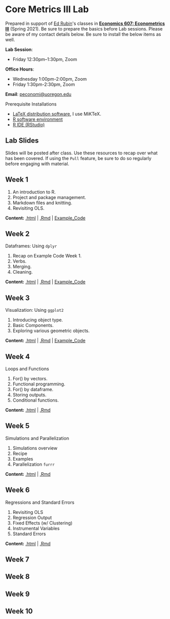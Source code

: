 # Core Metrics III Lab

Prepared in support of [Ed Rubin](https://edrub.in)'s classes in [**Economics 607: Econometrics III**](https://github.com/edrubin/EC607S21) (Spring 2021). 
Be sure to prepare the basics before Lab sessions. Please be aware of my contact details below. Be sure to install the below items as well. 

**Lab Session**: 
- Friday 12:30pm–1:30pm, Zoom

**Office Hours**: 
- Wednesday 1:00pm-2:00pm, Zoom
- Friday 1:30pm-2:30pm, Zoom

**Email**: peconomi@uoregon.edu

Prerequisite Installations

- [LaTeX distribution software](https://www.latex-project.org/get/#tex-distributions), I use MiKTeX.
- [R software environment](https://www.r-project.org/)
- [R IDE (RStudio)](https://www.rstudio.com/products/rstudio/download/#download)

## Lab Slides

Slides will be posted after class. Use these resources to recap over what has been covered. If using the `Pull` feature, be sure to do so regularly before engaging with material. 

## Week 1

1. An introduction to R.
1. Project and package management.
1. Markdown files and knitting. 
1. Revisiting OLS. 

**Content:**
[.html](https://rawcdn.githack.com/peconomi/spring2021_core_metrics_lab/dfa42ddbf324d35a7db225e7ae4fe25deedf36c9/Week_1/Tutorial-Slides-1.html) |
[.Rmd](https://github.com/peconomi/spring2021_core_metrics_lab/blob/main/Week_1/Tutorial%20Slides%201.Rmd) |
[Example_Code](https://github.com/peconomi/spring2021_core_metrics_lab/blob/main/Week%201/Example_OLS.Rmd)

## Week 2

Dataframes: Using `dplyr`

1. Recap on Example Code Week 1.
1. Verbs.
1. Merging. 
1. Cleaning. 

**Content:** [.html](https://rawcdn.githack.com/peconomi/spring2021_core_metrics_lab/dfa42ddbf324d35a7db225e7ae4fe25deedf36c9/Week_2/Tutorial-2.html) |
[.Rmd](https://github.com/peconomi/spring2021_core_metrics_lab/blob/main/Week_2/Tutorial%202.Rmd) |
[Example_Code](https://github.com/peconomi/spring2021_core_metrics_lab/blob/main/Week%202/Verbs_example.R)

## Week 3

Visualization: Using `ggplot2`

1. Introducing object type.
1. Basic Components.
1. Exploring various geometric objects.

**Content:** [.html](https://rawcdn.githack.com/peconomi/spring2021_core_metrics_lab/45c76bc4c30ecf299ecacf1014526e7514397240/Week_3/Tutorial-3.html) |
[.Rmd](https://github.com/peconomi/spring2021_core_metrics_lab/blob/main/Week_3/Tutorial-3.Rmd) |
[Example_Code](https://github.com/peconomi/spring2021_core_metrics_lab/blob/main/Week_3/Example_Vis.Rmd)

## Week 4

Loops and Functions

1. For() by vectors.
1. Functional programming. 
1. For() by dataframe.
1. Storing outputs.
1. Conditional functions.

**Content:** [.html](https://rawcdn.githack.com/peconomi/spring2021_core_metrics_lab/5d8a1a053e42aac4221413b62bae0cce2cff19b9/Week_4/Tutorial-4.html) |
[.Rmd](https://github.com/peconomi/spring2021_core_metrics_lab/blob/main/Week_4/Tutorial-4.Rmd) 

## Week 5

Simulations and Parallelization

1. Simulations overview
1. Recipe
1. Examples
1. Parallelization `furrr`

**Content:** [.html](https://rawcdn.githack.com/peconomi/spring2021_core_metrics_lab/c3b2e0c5cff217f8f678f0cdc0cae7c54d8db2b8/Week_5/Tutorial-5.html) |
[.Rmd](https://github.com/peconomi/spring2021_core_metrics_lab/blob/main/Week_5/Tutorial-5.Rmd) 


## Week 6

Regressions and Standard Errors

1. Revisiting OLS
1. Regression Output
1. Fixed Effects (w/ Clustering)
1. Instrumental Variables
1. Standard Errors

**Content:** [.html](https://rawcdn.githack.com/peconomi/spring2021_core_metrics_lab/48e7201d1f67978536b5df9dd4ef203c353f6388/Week_6/Tutorial-6.html) |
[.Rmd](https://github.com/peconomi/spring2021_core_metrics_lab/blob/main/Week_6/Tutorial-6.Rmd) 

## Week 7

## Week 8

## Week 9

## Week 10
